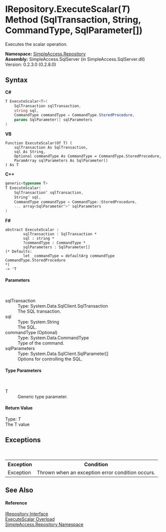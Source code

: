 # IRepository.ExecuteScalar(*T*) Method (SqlTransaction, String, CommandType, SqlParameter[])
 

Executes the scalar operation.

**Namespace:**&nbsp;<a href="N_SimpleAccess_Repository">SimpleAccess.Repository</a><br />**Assembly:**&nbsp;SimpleAccess.SqlServer (in SimpleAccess.SqlServer.dll) Version: 0.2.3.0 (0.2.8.0)

## Syntax

**C#**<br />
``` C#
T ExecuteScalar<T>(
	SqlTransaction sqlTransaction,
	string sql,
	CommandType commandType = CommandType.StoredProcedure,
	params SqlParameter[] sqlParameters
)

```

**VB**<br />
``` VB
Function ExecuteScalar(Of T) ( 
	sqlTransaction As SqlTransaction,
	sql As String,
	Optional commandType As CommandType = CommandType.StoredProcedure,
	ParamArray sqlParameters As SqlParameter()
) As T
```

**C++**<br />
``` C++
generic<typename T>
T ExecuteScalar(
	SqlTransaction^ sqlTransaction, 
	String^ sql, 
	CommandType commandType = CommandType::StoredProcedure, 
	... array<SqlParameter^>^ sqlParameters
)
```

**F#**<br />
``` F#
abstract ExecuteScalar : 
        sqlTransaction : SqlTransaction * 
        sql : string * 
        ?commandType : CommandType * 
        sqlParameters : SqlParameter[] 
(* Defaults:
        let _commandType = defaultArg commandType CommandType.StoredProcedure
*)
-> 'T 

```


#### Parameters
&nbsp;<dl><dt>sqlTransaction</dt><dd>Type: System.Data.SqlClient.SqlTransaction<br />The SQL transaction.</dd><dt>sql</dt><dd>Type: System.String<br />The SQL.</dd><dt>commandType (Optional)</dt><dd>Type: System.Data.CommandType<br />Type of the command.</dd><dt>sqlParameters</dt><dd>Type: System.Data.SqlClient.SqlParameter[]<br />Options for controlling the SQL.</dd></dl>

#### Type Parameters
&nbsp;<dl><dt>T</dt><dd>Generic type parameter.</dd></dl>

#### Return Value
Type: *T*<br />The T value

## Exceptions
&nbsp;<table><tr><th>Exception</th><th>Condition</th></tr><tr><td>Exception</td><td>Thrown when an exception error condition occurs.</td></tr></table>

## See Also


#### Reference
<a href="T_SimpleAccess_Repository_IRepository">IRepository Interface</a><br /><a href="Overload_SimpleAccess_Repository_IRepository_ExecuteScalar">ExecuteScalar Overload</a><br /><a href="N_SimpleAccess_Repository">SimpleAccess.Repository Namespace</a><br />